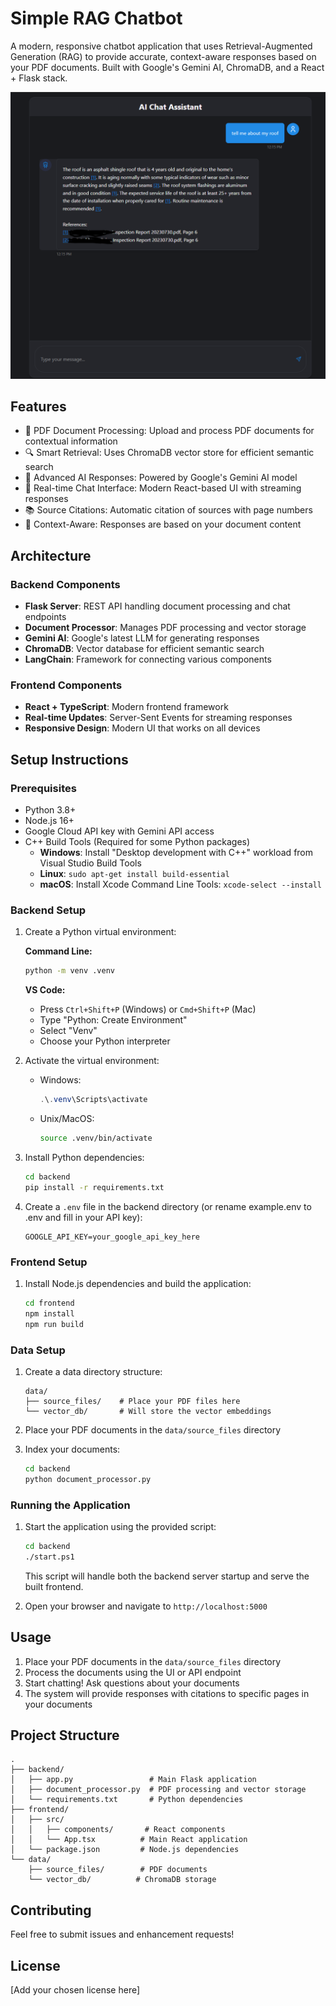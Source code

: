 # Simple RAG Chatbot

A modern, responsive chatbot application that uses Retrieval-Augmented Generation (RAG) to provide accurate, context-aware responses based on your PDF documents. Built with Google's Gemini AI, ChromaDB, and a React + Flask stack.

![Application Screenshot](images/main_ui.png)


## Features

- 📄 PDF Document Processing: Upload and process PDF documents for contextual information
- 🔍 Smart Retrieval: Uses ChromaDB vector store for efficient semantic search
- 🤖 Advanced AI Responses: Powered by Google's Gemini AI model
- 💬 Real-time Chat Interface: Modern React-based UI with streaming responses
- 📚 Source Citations: Automatic citation of sources with page numbers
- 🎯 Context-Aware: Responses are based on your document content

## Architecture

### Backend Components

- **Flask Server**: REST API handling document processing and chat endpoints
- **Document Processor**: Manages PDF processing and vector storage
- **Gemini AI**: Google's latest LLM for generating responses
- **ChromaDB**: Vector database for efficient semantic search
- **LangChain**: Framework for connecting various components

### Frontend Components

- **React + TypeScript**: Modern frontend framework
- **Real-time Updates**: Server-Sent Events for streaming responses
- **Responsive Design**: Modern UI that works on all devices

## Setup Instructions

### Prerequisites

- Python 3.8+
- Node.js 16+
- Google Cloud API key with Gemini API access
- C++ Build Tools (Required for some Python packages)
  - **Windows**: Install "Desktop development with C++" workload from Visual Studio Build Tools
  - **Linux**: `sudo apt-get install build-essential`
  - **macOS**: Install Xcode Command Line Tools: `xcode-select --install`

### Backend Setup

1. Create a Python virtual environment:
   
   **Command Line:**
   ```bash
   python -m venv .venv
   ```
   
   **VS Code:**
   - Press `Ctrl+Shift+P` (Windows) or `Cmd+Shift+P` (Mac)
   - Type "Python: Create Environment"
   - Select "Venv"
   - Choose your Python interpreter

2. Activate the virtual environment:
   - Windows:
     ```powershell
     .\.venv\Scripts\activate
     ```
   - Unix/MacOS:
     ```bash
     source .venv/bin/activate
     ```

3. Install Python dependencies:
   ```bash
   cd backend
   pip install -r requirements.txt
   ```

4. Create a `.env` file in the backend directory (or rename example.env to .env and fill in your API key):
   ```
   GOOGLE_API_KEY=your_google_api_key_here
   ```

### Frontend Setup

1. Install Node.js dependencies and build the application:
   ```bash
   cd frontend
   npm install
   npm run build
   ```

### Data Setup

1. Create a data directory structure:
   ```
   data/
   ├── source_files/    # Place your PDF files here
   └── vector_db/       # Will store the vector embeddings
   ```

2. Place your PDF documents in the `data/source_files` directory

3. Index your documents:
   ```bash
   cd backend
   python document_processor.py
   ```

### Running the Application

1. Start the application using the provided script:
   ```bash
   cd backend
   ./start.ps1
   ```
   This script will handle both the backend server startup and serve the built frontend.

2. Open your browser and navigate to `http://localhost:5000`

## Usage

1. Place your PDF documents in the `data/source_files` directory
2. Process the documents using the UI or API endpoint
3. Start chatting! Ask questions about your documents
4. The system will provide responses with citations to specific pages in your documents

## Project Structure

```
.
├── backend/
│   ├── app.py                 # Main Flask application
│   ├── document_processor.py  # PDF processing and vector storage
│   └── requirements.txt       # Python dependencies
├── frontend/
│   ├── src/
│   │   ├── components/       # React components
│   │   └── App.tsx          # Main React application
│   └── package.json         # Node.js dependencies
└── data/
    ├── source_files/        # PDF documents
    └── vector_db/          # ChromaDB storage
```

## Contributing

Feel free to submit issues and enhancement requests!

## License

[Add your chosen license here]